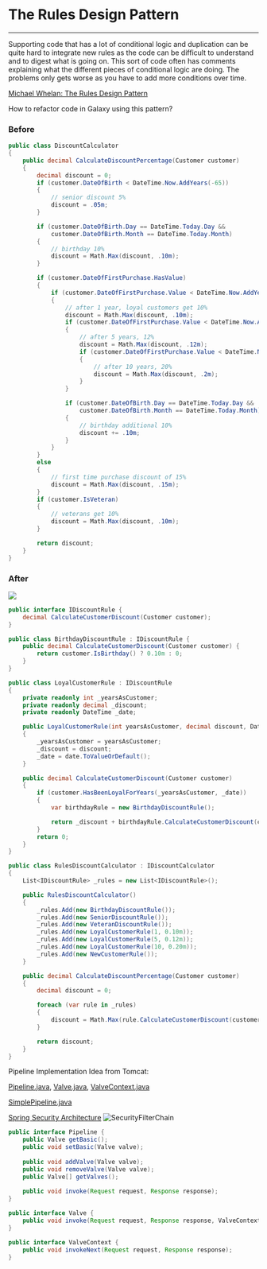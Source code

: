 # The Rules Design Pattern
--------------------------
Supporting code that has a lot of conditional logic and duplication can be quite hard to integrate new rules as the code can be difficult to understand and to digest what is going on. This sort of code often has comments explaining what the different pieces of conditional logic are doing. The problems only gets worse as you have to add more conditions over time.

[Michael Whelan: The Rules Design Pattern](https://www.michael-whelan.net/rules-design-pattern/)

How to refactor code in Galaxy using this pattern?

### Before
~~~c#
public class DiscountCalculator
{
    public decimal CalculateDiscountPercentage(Customer customer)
    {
        decimal discount = 0;
        if (customer.DateOfBirth < DateTime.Now.AddYears(-65))
        {
            // senior discount 5%
            discount = .05m;
        }

        if (customer.DateOfBirth.Day == DateTime.Today.Day &&
            customer.DateOfBirth.Month == DateTime.Today.Month)
        {
            // birthday 10%
            discount = Math.Max(discount, .10m);
        }

        if (customer.DateOfFirstPurchase.HasValue)
        {
            if (customer.DateOfFirstPurchase.Value < DateTime.Now.AddYears(-1))
            {
                // after 1 year, loyal customers get 10%
                discount = Math.Max(discount, .10m);
                if (customer.DateOfFirstPurchase.Value < DateTime.Now.AddYears(-5))
                {
                    // after 5 years, 12%
                    discount = Math.Max(discount, .12m);
                    if (customer.DateOfFirstPurchase.Value < DateTime.Now.AddYears(-10))
                    {
                        // after 10 years, 20%
                        discount = Math.Max(discount, .2m);
                    }
                }

                if (customer.DateOfBirth.Day == DateTime.Today.Day &&
                    customer.DateOfBirth.Month == DateTime.Today.Month)
                {
                    // birthday additional 10%
                    discount += .10m;
                }
            }
        }
        else
        {
            // first time purchase discount of 15%
            discount = Math.Max(discount, .15m);
        }
        if (customer.IsVeteran)
        {
            // veterans get 10%
            discount = Math.Max(discount, .10m);
        }

        return discount;
    }
}
~~~

### After
![](https://www.michael-whelan.net/images/rules-pattern.png)
~~~C#
public interface IDiscountRule {
    decimal CalculateCustomerDiscount(Customer customer);
}
~~~
~~~C#
public class BirthdayDiscountRule : IDiscountRule {
    public decimal CalculateCustomerDiscount(Customer customer) {
        return customer.IsBirthday() ? 0.10m : 0;
    }
}
~~~

~~~C#
public class LoyalCustomerRule : IDiscountRule
{
    private readonly int _yearsAsCustomer;
    private readonly decimal _discount;
    private readonly DateTime _date;

    public LoyalCustomerRule(int yearsAsCustomer, decimal discount, DateTime? date = null)
    {
        _yearsAsCustomer = yearsAsCustomer;
        _discount = discount;
        _date = date.ToValueOrDefault();
    }

    public decimal CalculateCustomerDiscount(Customer customer)
    {
        if (customer.HasBeenLoyalForYears(_yearsAsCustomer, _date))
        {
            var birthdayRule = new BirthdayDiscountRule();

            return _discount + birthdayRule.CalculateCustomerDiscount(customer);
        }
        return 0;
    }
}
~~~

~~~c#
public class RulesDiscountCalculator : IDiscountCalculator
{
    List<IDiscountRule> _rules = new List<IDiscountRule>();

    public RulesDiscountCalculator()
    {
        _rules.Add(new BirthdayDiscountRule());
        _rules.Add(new SeniorDiscountRule());
        _rules.Add(new VeteranDiscountRule());
        _rules.Add(new LoyalCustomerRule(1, 0.10m));
        _rules.Add(new LoyalCustomerRule(5, 0.12m));
        _rules.Add(new LoyalCustomerRule(10, 0.20m));
        _rules.Add(new NewCustomerRule());
    }

    public decimal CalculateDiscountPercentage(Customer customer)
    {
        decimal discount = 0;

        foreach (var rule in _rules)
        {
            discount = Math.Max(rule.CalculateCustomerDiscount(customer), discount);
        }

        return discount;
    }
}
~~~


Pipeline Implementation Idea from Tomcat:

[Pipeline.java](https://github.com/vonzhou/HowTomcatWorks/blob/master/src/main/java/org/apache/catalina/Pipeline.java), [Valve.java](https://github.com/vonzhou/HowTomcatWorks/blob/master/src/main/java/org/apache/catalina/Valve.java), [ValveContext.java](https://github.com/vonzhou/HowTomcatWorks/blob/master/src/main/java/org/apache/catalina/ValveContext.java)

[SimplePipeline.java](https://github.com/vonzhou/HowTomcatWorks/blob/master/src/main/java/ex05/pyrmont/core/SimplePipeline.java)

[Spring Security Architecture](https://docs.spring.io/spring-security/reference/servlet/architecture.html)
![SecurityFilterChain](https://docs.spring.io/spring-security/reference/_images/servlet/architecture/securityfilterchain.png)
~~~java
public interface Pipeline {
    public Valve getBasic();
    public void setBasic(Valve valve);
                           
    public void addValve(Valve valve);
    public void removeValve(Valve valve);
    public Valve[] getValves();
                           
    public void invoke(Request request, Response response);
}
~~~
~~~java
public interface Valve {
    public void invoke(Request request, Response response, ValveContext valveContext);
}
~~~
~~~java
public interface ValveContext {
    public void invokeNext(Request request, Response response);
}
~~~